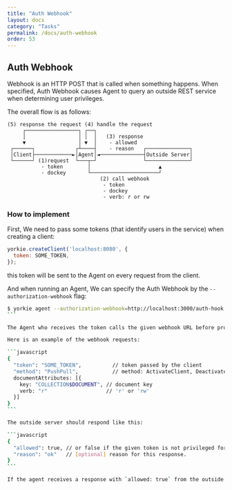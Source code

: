 ```yaml
---
title: "Auth Webhook"
layout: docs
category: "Tasks"
permalink: /docs/auth-webhook
order: 53
---
```


## Auth Webhook

Webhook is an HTTP POST that is called when something happens. When specified, Auth Webhook causes Agent to query an outside REST service when determining user privileges.

The overall flow is as follows:

```
(5) response the request (4) handle the request
     ┌─────────────────┐ ┌──┐
     │                 │ │  │   (3) response
     ▼                 │ ▼  │    - allowed
 ┌──────┐             ┌┴────┤    - reason   ┌──────────────┐
 │Client├────────────►│Agent│◄──────────────┤Outside Server│
 └──────┘ (1)request  └───┬─┘               └──────────────┘
           - token        │                      ▲
           - dockey       └──────────────────────┘
                              (2) call webhook
                               - token
                               - dockey
                               - verb: r or rw
```

### How to implement

First, We need to pass some tokens (that identify users in the service) when creating a client:

```javascript
yorkie.createClient('localhost:8080', {
  token: SOME_TOKEN,
});
```

this token will be sent to the Agent on every request from the client.

And when running an Agent, We can specify the Auth Webhook by the `--authorization-webhook` flag:

````bash
$ yorkie agent --authorization-webhook=http://localhost:3000/auth-hook
```

The Agent who receives the token calls the given webhook URL before processing the requests.

Here is an example of the webhook requests:

```javascript
{
  "token": "SOME_TOKEN",          // token passed by the client
  "method": "PushPull",           // method: ActivateClient, DeactivateClient, AttachDocument, DetachDocument, WatchDocuments
  documentAttributes: [{
    key: "COLLECTION$DOCUMENT", // document key
    verb: "r"                   // 'r' or 'rw'
  }]
}
```

The outside server should respond like this:

```javascript
{
  "allowed": true, // or false if the given token is not privileged for this document.
  "reason": "ok"   // [optional] reason for this response.
}
```

If the agent receives a response with `allowed: true` from the outside server, it handles the request normally, otherwise it response an error with `codes.Unauthenticated` to the client.
